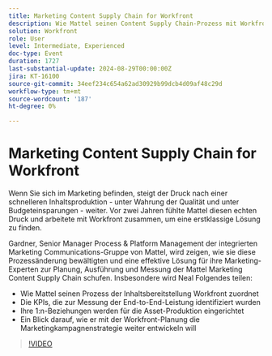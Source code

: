 ```yaml
---
title: Marketing Content Supply Chain for Workfront
description: Wie Mattel seinen Content Supply Chain-Prozess mit Workfront zuordnet Die KPIs, die sie zum Messen der End-to-End-Leistung ermittelt haben Deren 1:n-Beziehungen für die Asset-Produktion eingerichtet haben   Ein Blick darauf, wie er mit der Workfront-Planung die Marketingkampagnenstrategie weiter entwickeln will
solution: Workfront
role: User
level: Intermediate, Experienced
doc-type: Event
duration: 1727
last-substantial-update: 2024-08-29T00:00:00Z
jira: KT-16100
source-git-commit: 34eef234c654a62ad30929b99dcb4d09af48c29d
workflow-type: tm+mt
source-wordcount: '187'
ht-degree: 0%

---
```



# Marketing Content Supply Chain for Workfront

Wenn Sie sich im Marketing befinden, steigt der Druck nach einer schnelleren Inhaltsproduktion - unter Wahrung der Qualität und unter Budgeteinsparungen - weiter. Vor zwei Jahren fühlte Mattel diesen echten Druck und arbeitete mit Workfront zusammen, um eine erstklassige Lösung zu finden.

Gardner, Senior Manager Process &amp; Platform Management der integrierten Marketing Communications-Gruppe von Mattel, wird zeigen, wie sie diese Prozessänderung bewältigten und eine effektive Lösung für ihre Marketing-Experten zur Planung, Ausführung und Messung der Mattel Marketing Content Supply Chain schufen. Insbesondere wird Neal Folgendes teilen:

* Wie Mattel seinen Prozess der Inhaltsbereitstellung Workfront zuordnet
* Die KPIs, die zur Messung der End-to-End-Leistung identifiziert wurden
* Ihre 1:n-Beziehungen werden für die Asset-Produktion eingerichtet
* Ein Blick darauf, wie er mit der Workfront-Planung die Marketingkampagnenstrategie weiter entwickeln will

>[!VIDEO](https://video.tv.adobe.com/v/3433205/?learn=on)
